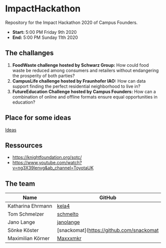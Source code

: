 # ImpactHackathon
Repository for the Impact Hackathon 2020 of Campus Founders.

* **Start:** 5:00 PM Friday 9th 2020
* **End:** 5:00 PM Sunday 11th 2020

## The challanges

1. **FoodWaste challenge hosted by Schwarz Group:** How could food waste be reduced among consumers and retailers without endangering the prosperity of both parties?
2. **CampusLife challenge hosted by Fraunhofer IAO:** How can data support finding the perfect residential neighborhood to live in?
3. **FutureEducation Challenge hosted by Campus Founders:** How can a combination of online and offline formats ensure equal opportunities in education?

## Place for some ideas

[Ideas](Ideas_Notes.md)

## Ressources

* https://knightfoundation.org/sotc/
* https://www.youtube.com/watch?v=ng3X39lenvg&ab_channel=ToyotaUK

## The team

|Name               |GitHub                                     |
|-------------------|-------------------------------------------|
|Katharina Ehrmann  |[kela4](https://github.com/kela4)          |
|Tom Schmelzer      |[schmelto](https://github.com/schmelto)    |
|Jano Lange         |[janolange](https://github.com/janolange)  |
|Sönke Köster       |[snackomat](https://github.com/snackomat   |
|Maximilian Körner  |[Maxxxmkr](https://github.com/Maxxxmkr)    |
